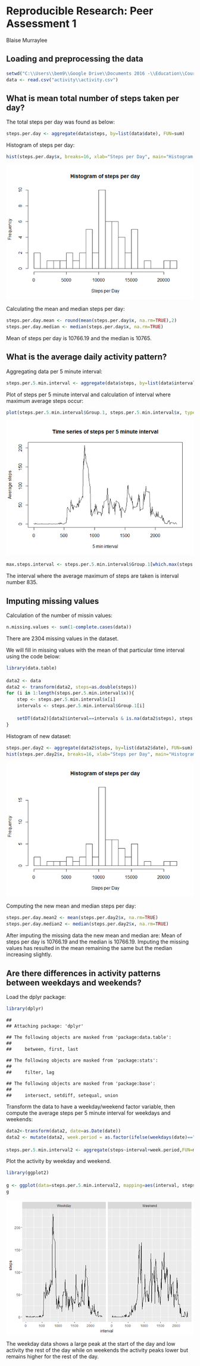 # Reproducible Research: Peer Assessment 1
Blaise Murraylee  




## Loading and preprocessing the data


```r
setwd("C:\\Users\\bem9\\Google Drive\\Documents 2016 -\\Education\\Coursera Data Science\\05 Reproducible Research\\Week 2\\Project\\RepData_PeerAssessment1")
data <- read.csv("activity\\activity.csv")
```



## What is mean total number of steps taken per day?

The total steps per day was found as below:

```r
steps.per.day <- aggregate(data$steps, by=list(data$date), FUN=sum)
```

Histogram of steps per day:


```r
hist(steps.per.day$x, breaks=16, xlab="Steps per Day", main="Histogram of steps per day")
```

![](PA1_template_files/figure-html/unnamed-chunk-3-1.png)<!-- -->

Calculating the mean and median steps per day:

```r
steps.per.day.mean <- round(mean(steps.per.day$x, na.rm=TRUE),2)
steps.per.day.median <- median(steps.per.day$x, na.rm=TRUE)
```

Mean of steps per day is 10766.19 and the median is 10765.


## What is the average daily activity pattern?

Aggregating data per 5 minute interval:

```r
steps.per.5.min.interval <- aggregate(data$steps, by=list(data$interval), FUN=mean, na.rm=TRUE)
```

Plot of steps per 5 minute interval and calculation of interval where maximum average steps occur:

```r
plot(steps.per.5.min.interval$Group.1, steps.per.5.min.interval$x, type = "l", xlab="5 min interval", ylab="Average steps", main="Time series of steps per 5 minute interval")
```

![](PA1_template_files/figure-html/unnamed-chunk-6-1.png)<!-- -->

```r
max.steps.interval <- steps.per.5.min.interval$Group.1[which.max(steps.per.5.min.interval$x)]
```

The interval where the average maximum of steps are taken is interval number 835.


## Imputing missing values

Calculation of the number of missin values:

```r
n.missing.values <- sum(1-complete.cases(data))
```

There are 2304 missing values in the dataset.

We will fill in missing values with the mean of that particular time interval using the code below:


```r
library(data.table)

data2 <- data
data2 <- transform(data2, steps=as.double(steps))
for (i in 1:length(steps.per.5.min.interval$x)){
    step <- steps.per.5.min.interval$x[i]
    intervals <- steps.per.5.min.interval$Group.1[i]
    
    setDT(data2)[data2$interval==intervals & is.na(data2$steps), steps:= step]
}
```

Histogram of new dataset:


```r
steps.per.day2 <- aggregate(data2$steps, by=list(data2$date), FUN=sum)
hist(steps.per.day2$x, breaks=16, xlab="Steps per Day", main="Histogram of steps per day")
```

![](PA1_template_files/figure-html/unnamed-chunk-9-1.png)<!-- -->

Computing the new mean and median steps per day:

```r
steps.per.day.mean2 <- mean(steps.per.day2$x, na.rm=TRUE)
steps.per.day.median2 <- median(steps.per.day2$x, na.rm=TRUE)
```

After imputing the missing data the new mean and median are: Mean of steps per day is 10766.19 and the median is 10766.19. Imputing the missing values has resulted in the mean remaining the same but the median increasing slightly.



## Are there differences in activity patterns between weekdays and weekends?

Load the dplyr package:

```r
library(dplyr)
```

```
## 
## Attaching package: 'dplyr'
```

```
## The following objects are masked from 'package:data.table':
## 
##     between, first, last
```

```
## The following objects are masked from 'package:stats':
## 
##     filter, lag
```

```
## The following objects are masked from 'package:base':
## 
##     intersect, setdiff, setequal, union
```

Transform the data to have a weekday/weekend factor variable, then compute the average steps per 5 minute interval for weekdays and weekends:

```r
data2<-transform(data2, date=as.Date(date))
data2 <- mutate(data2, week.period = as.factor(ifelse(weekdays(date)=="Saturday" | weekdays(date) == "Sunday","Weekend", "Weekday")))

steps.per.5.min.interval2 <- aggregate(steps~interval+week.period,FUN=mean, na.rm=TRUE, data=data2)
```

Plot the activity by weekday and weekend.

```r
library(ggplot2)

g <- ggplot(data=steps.per.5.min.interval2, mapping=aes(interval, steps)) + facet_grid(.~week.period)+geom_line()
g
```

![](PA1_template_files/figure-html/unnamed-chunk-13-1.png)<!-- -->

The weekday data shows a large peak at the start of the day and low activity the rest of the day while on weekends the activity peaks lower but remains higher for the rest of the day.



